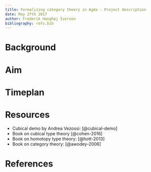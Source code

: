 ```yaml
---
title: Formalizing category theory in Agda - Project description
date: May 27th 2017
author: Frederik Hanghøj Iversen
bibliography: refs.bib
---
```


Background
==========

Aim
===

Timeplan
========

Resources
=========

* Cubical demo by Andrea Vezossi: [@cubical-demo]
* Book on cubical type theory [@cohen-2016]
* Book on homotopy type theory: [@hott-2013]
* Book on category theory: [@awodey-2006]

References
==========
